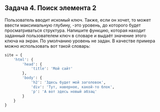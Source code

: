 ## Задача 4. Поиск элемента 2
Пользователь вводит искомый ключ. Также, если он хочет, то может ввести максимальную глубину, -это уровень, до которого будет просматриваться структура.
Напишите функцию, которая находит заданный пользователем ключ в словаре и выдаёт значение этого ключа на экран. По умолчанию уровень не задан. 
В качестве примера можно использовать вот такой словарь:

````python
site = {
	'html': {
		'head': {
			'title': 'Мой сайт'
		},
		'body': {
			'h2': 'Здесь будет мой заголовок',
			'div': 'Тут, наверное, какой-то блок',
			'p': 'А вот здесь новый абзац'
		}
	}
}
````
